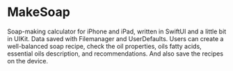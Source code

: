 # MakeSoap

Soap-making calculator for iPhone and iPad, written in SwiftUI and a little bit in UIKit. Data saved with Filemanager and UserDefaults. Users can create a well-balanced soap recipe, check the oil properties, oils fatty acids, essential oils description, and recommendations. And also save the recipes on the device.
